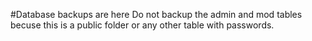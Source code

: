 #Database backups are here
Do not backup the admin and mod tables becuse this is a public folder or any other table with passwords.